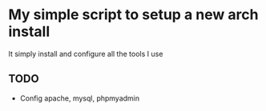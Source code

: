 # My simple script to setup a new arch install
It simply install and configure all the tools I use

## TODO
- Config apache, mysql, phpmyadmin
